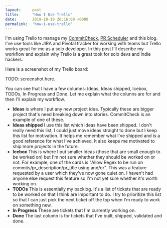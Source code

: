 ```yaml
---
layout:     post
title:      "How I Use Trello"
date:       2019-10-10 20:16:00 +0000
permalink:  'how-i-use-trello'
---
```


I'm using Trello to manage my [CommitCheck](https://commitcheck.com), [PR Scheduler](https://prscheduler.com) and this blog. I've use tools like JIRA and Pivotal tracker for working with teams but Trello works great for me as a solo developer. In this post I'll describe my workflow and explain why Trello is a great took for solo devs and indie hackers.

Here is a screenshot of my Trello board:

TODO: screenshot here.

You can see that I have a few columns: Ideas, Ideas shipped, Icebox, TODOs, In Progress and Done. Let me explain what the colunns are for and then I'll explain my workflow.

* **Ideas** is where I put any new project idea. Typically these are bigger project that's need breaking down into stories. CommitCheck is an example of one of these.
* **Ideas shipped** I use this list which ideas have been shipped. I don't really need this list, I could just move ideas straight to done but I keep this list for motivation. It helps me remember what I've shipped and is a good reference for what I've achieved. It also keeps me motivated to ship more projects in the future.
* **Icebox** This is where I put smaller ideas (those that are small enough to be worked on) but I'm not sure whether they should be worked on or not. For example, one of the cards is "Allow Regex to be run on commits/pr_description/pr_title using and/or". This was a feature requested by a user which they've now gone quiet on. I haven't had anyone else request this feature so I'm not yet sure whether it's worth working on.
* **TODOs** This is essentially my backlog. It's a list of tickets that are ready to be worked on that I think are important to do. I try to prioritize this list so that I can just pick the next ticket off the top when I'm ready to work on something new.
* **In Progress** These are tickets that I'm currently working on.
* **Done** The last column is for tickets that I've built, shipped, validated and done.